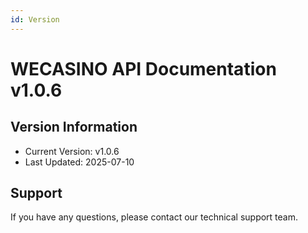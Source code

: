 ```yaml
---
id: Version
---
```


<!-- markdownlint-disable MD033 -->
# WECASINO API Documentation v1.0.6

## Version Information

- Current Version: v1.0.6
- Last Updated: 2025-07-10

## Support

If you have any questions, please contact our technical support team.
